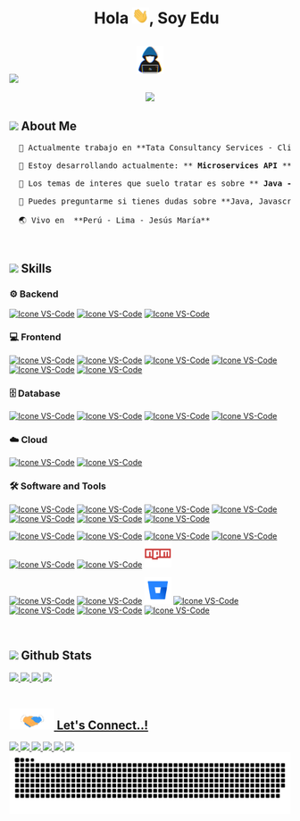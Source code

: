 <!--h1 without bottom border-->
<div id="user-content-toc">
  <ul align="center">
    <summar><h1 style="display: inline-block">Hola <img src="https://raw.githubusercontent.com/ABSphreak/ABSphreak/master/gifs/Hi.gif" width="30px">, Soy Edu</h1></
  </ul>
</div>

<!-- Imagen -->
<div align="center">
<picture><img src="https://github.com/0xAbdulKhalid/0xAbdulKhalid/raw/main/assets/mdImages/about_me.gif" width = 50px align="center"></picture> 
</div>

<!--horizontal divider(gradiant)-->
<img src="https://user-images.githubusercontent.com/73097560/115834477-dbab4500-a447-11eb-908a-139a6edaec5c.gif">

<!-- Role -->
<p align="center">
  <a href="https://github.com/DenverCoder1/readme-typing-svg"><img src="https://readme-typing-svg.herokuapp.com?font=Time+New+Roman&color=%23F7F7F7&size=25&center=true&vCenter=true&width=600&height=100&lines=Analyst+TI;Backend+Developer+Microservices;Java+Backend+Software+Engineer"></a>
</p>

## <img src="https://media.giphy.com/media/TEnXkcsHrP4YedChhA/giphy.gif" width ="25"> About Me

<pre>
  🔭 Actualmente trabajo en **Tata Consultancy Services - Cliente BCP**

  🌱 Estoy desarrollando actualmente: **<b> Microservices API </b>**

  👯 Los temas de interes que suelo tratar es sobre **<b> Java - Spring Boot - Microservicios - Azure - Devops </b>**

  💬 Puedes preguntarme si tienes dudas sobre **Java, Javascript, Angular, Spring Boot**

  🌏 Vivo en  **Perú - Lima - Jesús María**
</pre>

<br/>

## <img src="https://media2.giphy.com/media/QssGEmpkyEOhBCb7e1/giphy.gif?cid=ecf05e47a0n3gi1bfqntqmob8g9aid1oyj2wr3ds3mg700bl&rid=giphy.gif" width ="25"> Skills

<p align="center">

  ### ⚙️ Backend
   [<img height="48px" width="48px" alt="Icone VS-Code" src="https://skillicons.dev/icons?i=java"/>](https://www.java.com/es/)
   [<img height="48px" width="48px" alt="Icone VS-Code" src="https://skillicons.dev/icons?i=spring"/>](https://spring.io/projects/spring-boot/)
   [<img height="48px" width="48px" alt="Icone VS-Code" src="https://skillicons.dev/icons?i=kafka"/>](https://kafka.apache.org/)

  ### 💻 Frontend
   [<img height="48px" width="48px" alt="Icone VS-Code" src="https://skillicons.dev/icons?i=html"/>](https://developer.mozilla.org/en-US/docs/Web/HTML)
   [<img height="48px" width="48px" alt="Icone VS-Code" src="https://skillicons.dev/icons?i=css"/>](https://developer.mozilla.org/en-US/docs/Web/CSS)
   [<img height="48px" width="48px" alt="Icone VS-Code" src="https://skillicons.dev/icons?i=js"/>](https://developer.mozilla.org/en-US/docs/Web/JavaScript)
   [<img height="48px" width="48px" alt="Icone VS-Code" src="https://skillicons.dev/icons?i=ts"/>](https://www.typescriptlang.org/)
   [<img height="48px" width="48px" alt="Icone VS-Code" src="https://skillicons.dev/icons?i=angular"/>](https://angular.io/cli/version)
   [<img height="48px" width="48px" alt="Icone VS-Code" src="https://skillicons.dev/icons?i=materialui"/>](https://material.angular.io/)

  ### 🗄️ Database
   [<img height="48px" width="48px" alt="Icone VS-Code" src="https://skillicons.dev/icons?i=postgres"/>](https://www.postgresql.org/)
   [<img height="48px" width="48px" alt="Icone VS-Code" src="https://skillicons.dev/icons?i=mongodb"/>](https://www.mysql.com/)
   [<img height="48px" width="48px" alt="Icone VS-Code" src="https://skillicons.dev/icons?i=mysql"/>](https://www.mongodb.com/es)
   [<img height="48px" width="48px" alt="Icone VS-Code" src="https://skillicons.dev/icons?i=redis"/>](https://redis.io/)

  ### ☁️ Cloud
   [<img height="48px" width="48px" alt="Icone VS-Code" src="https://skillicons.dev/icons?i=githubactions"/>](https://github.com/features/actions)
   [<img height="48px" width="48px" alt="Icone VS-Code" src="https://skillicons.dev/icons?i=azure"/>](https://azure.microsoft.com/es-es/)

  ### 🛠️ Software and Tools
   [<img height="48px" width="48px" alt="Icone VS-Code" src="https://skillicons.dev/icons?i=docker"/>](https://github.com/features/actions)
   [<img height="48px" width="48px" alt="Icone VS-Code" src="https://skillicons.dev/icons?i=kubernetes"/>](https://azure.microsoft.com/es-es/)
    [<img height="48px" width="48px" alt="Icone VS-Code" src="https://skillicons.dev/icons?i=vscode"/>](https://github.com/features/actions)
   [<img height="48px" width="48px" alt="Icone VS-Code" src="https://skillicons.dev/icons?i=git"/>](https://azure.microsoft.com/es-es/)
    [<img height="48px" width="48px" alt="Icone VS-Code" src="https://skillicons.dev/icons?i=github"/>](https://github.com/features/actions)
   [<img height="48px" width="48px" alt="Icone VS-Code" src="https://skillicons.dev/icons?i=bash"/>](https://azure.microsoft.com/es-es/)
    [<img height="48px" width="48px" alt="Icone VS-Code" src="https://skillicons.dev/icons?i=jenkins"/>](https://github.com/features/actions)
   
   [<img height="48px" width="48px" alt="Icone VS-Code" src="https://skillicons.dev/icons?i=elasticsearch"/>](https://github.com/features/actions)
   [<img height="48px" width="48px" alt="Icone VS-Code" src="https://skillicons.dev/icons?i=idea"/>](https://github.com/features/actions)
   [<img height="48px" width="48px" alt="Icone VS-Code" src="https://skillicons.dev/icons?i=postman"/>](https://github.com/features/actions)
   [<img height="48px" width="48px" alt="Icone VS-Code" src="https://skillicons.dev/icons?i=powershell"/>](https://github.com/features/actions)
   [<img height="48px" width="48px" alt="Icone VS-Code" src="https://skillicons.dev/icons?i=md"/>](https://github.com/features/actions)
   [<img height="48px" width="48px" alt="Icone VS-Code" src="https://skillicons.dev/icons?i=maven"/>](https://azure.microsoft.com/es-es/)
   [<img height="48px" width="48px" alt="Icone VS-Code" src="https://raw.githubusercontent.com/devicons/devicon/master/icons/npm/npm-original-wordmark.svg"/>](https://azure.microsoft.com/es-es/)

   [<img height="48px" width="48px" alt="Icone VS-Code" src="https://lh3.googleusercontent.com/pVi-pUHt8yMvWIUW_2eWws8m0MzLiZb170hNG8F9U0woGL-Hle58HQrYAcMgQqrnAuWHmApHpSuycjB1s1s"/>](https://azure.microsoft.com/es-es/)
   [<img height="48px" width="48px" alt="Icone VS-Code" src="https://upload.wikimedia.org/wikipedia/commons/thumb/b/b5/DBeaver_logo.svg/256px-DBeaver_logo.svg.png"/>](https://azure.microsoft.com/es-es/)
   [<img height="48px" width="48px" alt="Icone VS-Code" src="https://raw.githubusercontent.com/devicons/devicon/master/icons/bitbucket/bitbucket-original.svg"/>](https://azure.microsoft.com/es-es/)
   [<img height="48px" width="48px" alt="Icone VS-Code" src="https://cdn.icon-icons.com/icons2/2699/PNG/512/atlassian_jira_logo_icon_170511.png"/>](https://azure.microsoft.com/es-es/)
   [<img height="48px" width="48px" alt="Icone VS-Code" src="https://cdn.iconscout.com/icon/free/png-256/free-confluence-3521361-2944805.png"/>](https://azure.microsoft.com/es-es/)
   [<img height="48px" width="48px" alt="Icone VS-Code" src="https://upload.wikimedia.org/wikipedia/commons/a/ab/Swagger-logo.png"/>](https://azure.microsoft.com/es-es/)
   [<img height="48px" width="48px" alt="Icone VS-Code" src="https://agmusiccenter.com/wp-content/uploads/2015/12/sonar-logo.png"/>](https://azure.microsoft.com/es-es/)

</p>

</br>

## <img src="https://media.giphy.com/media/iY8CRBdQXODJSCERIr/giphy.gif" width="35"> Github Stats
<div>
    <a href="https://github.com/hiddro">
        <img height="180em" src="https://github-readme-stats.vercel.app/api?username=hiddro&show_icons=true&theme=material-palenight&include_all_commits=true&count_private=true" />
        <img height="180em" src="https://github-readme-streak-stats.herokuapp.com/?user=hiddro&theme=material-palenight" />
        <img height="180em" src="https://github-readme-stats.vercel.app/api/top-langs/?username=hiddro&theme=material-palenight" />
        <img height="180em" src="https://github-readme-stats.vercel.app/api/top-langs/?username=hiddro&layout=compact&langs_count=7&theme=material-palenight" />
</div>

</br>

## <img src="https://github.com/0xAbdulKhalid/0xAbdulKhalid/raw/main/assets/mdImages/handshake.gif" width ="80"> Let's Connect..!

  <a href="https://www.linkedin.com/in/edwardcca/" target="_blank">
   <img src="https://img.shields.io/badge/Linkedin-FF0000?style=for-the-badge&logo=linkedin&logoColor=white" target="_blank">
  </a>
  <a href="https://www.facebook.com/edwardandres.cordovachavez/" target="_blank">
   <img src="https://img.shields.io/badge/Facebook-%23E4405F?style=for-the-badge&logo=facebook&logoColor=white" target="_blank">
  </a>
 <a href="https://github.com/hiddro" target="_blank">
  <img src="https://img.shields.io/badge/Github-7289DA?style=for-the-badge&logo=github&logoColor=white" target="_blank">
  </a> 
  <a href = "mailto:edd.ckalb@gmail.com">
   <img src="https://img.shields.io/badge/Gmail-%23333?style=for-the-badge&logo=gmail&logoColor=white" target="_blank">
  </a> 
  <a href="https://wa.me/+51983478763" target="_blank">
   <img src="https://img.shields.io/badge/WhatsApp-25D366?style=for-the-badge&logo=whatsapp&logoColor=white" target="_blank">
  </a>
  <a href="mailto:edwardandres.cordovachavez@everis.nttdata.com" target="_blank">
   <img src="https://img.shields.io/badge/Microsoft_Outlook-0078D4?style=for-the-badge&logo=microsoft-outlook&logoColor=white" target="_blank">
  </a>

</br>
<!--- snake -->
<div align="center">
  <img  src="https://github.com/hiddro/hiddro/blob/main/resources/img/grid-snake.svg"
       alt="snake" /></a>
</div>

